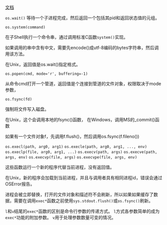 [文档](https://docs.python.org/3/library/os.html)

`os.wait()`
等待一个子进程完成，然后返回一个包括其pid和返回状态值的元组。


`os.system(command)`

在子Shell执行一个命令串，通过调用标准C函数`system()`实现。

如果调用的串中含有中文，需要先encode()成utf-8编码的bytes字符串，然后调用该方法。

在Unix，返回值是os.wait()指定格式。

`os.popen(cmd, mode='r', buffering=-1)`

从命令cmd打开一个管道，返回值是个连接到管道的文件对象，权限取决于mode参数，

`os.fsync(fd)`

强制将文件写入磁盘。

在Unix，这个会调用本地的fsync()函数，
在Windows，调用MS的_commit()函数

如果有一个文件对象f，先调用f.flush()，然后调用os.fsync(f.fileno())


`os.execl(path, arg0, arg1)`
`os.execle(path, arg0, arg1, ..., env)`
`os.execlp(file, arg0, arg1, ...)`
`os.execv(path, args)`
`os.execve(path, args, env)`
`os.execvp(file, args)`
`os.execvpe(file, args, env)`

这些函数运行一个新的程序代替当前进程，没有返回值。

在Unix，新的程序会加载到当前进程，并且与调用者具有相同进程id，错误会通过OSError报告。

进程会被立即替换，打开的文件对象和描述符不会刷新，所以如果如果缓存了数据，需要在调用`exec*`函数之前使用`sys.stdout.flush()`或`os.fsync()`刷新。

`l`和`v`结尾的`exec*`函数的区别是命令行参数的传递方式。
`l`方式各参数简单的成为`exec*`功能的附加参数。
`v`用于处理参数数量可变的情况。
